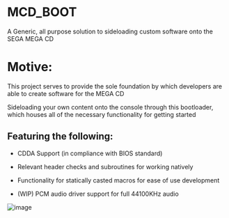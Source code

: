 # MCD_BOOT

A Generic, all purpose solution to sideloading custom software onto the SEGA MEGA CD

# Motive:

This project serves to provide the sole foundation by which developers are able to create software for the MEGA CD

Sideloading your own content onto the console through this bootloader, which houses all of the necessary functionality for getting started

## Featuring the following:

- CDDA Support (in compliance with BIOS standard)

- Relevant header checks and subroutines for working natively

- Functionality for statically casted macros for ease of use development

- (WIP) PCM audio driver support for full 44100KHz audio

![image](https://github.com/hazzaaclark/MCD_BOOT/assets/107435091/713d6415-fd60-4544-89e3-1ef4a7bfe3b4)
